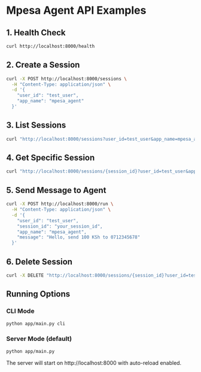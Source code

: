 # Mpesa Agent API Examples

## 1. Health Check
```bash
curl http://localhost:8000/health
```

## 2. Create a Session
```bash
curl -X POST http://localhost:8000/sessions \
  -H "Content-Type: application/json" \
  -d '{
    "user_id": "test_user",
    "app_name": "mpesa_agent"
  }'
```

## 3. List Sessions
```bash
curl "http://localhost:8000/sessions?user_id=test_user&app_name=mpesa_agent"
```

## 4. Get Specific Session
```bash
curl "http://localhost:8000/sessions/{session_id}?user_id=test_user&app_name=mpesa_agent"
```

## 5. Send Message to Agent
```bash
curl -X POST http://localhost:8000/run \
  -H "Content-Type: application/json" \
  -d '{
    "user_id": "test_user",
    "session_id": "your_session_id",
    "app_name": "mpesa_agent",
    "message": "Hello, send 100 KSh to 0712345678"
  }'
```

## 6. Delete Session
```bash
curl -X DELETE "http://localhost:8000/sessions/{session_id}?user_id=test_user&app_name=mpesa_agent"
```

## Running Options

### CLI Mode
```bash
python app/main.py cli
```

### Server Mode (default)
```bash
python app/main.py
```

The server will start on http://localhost:8000 with auto-reload enabled.
